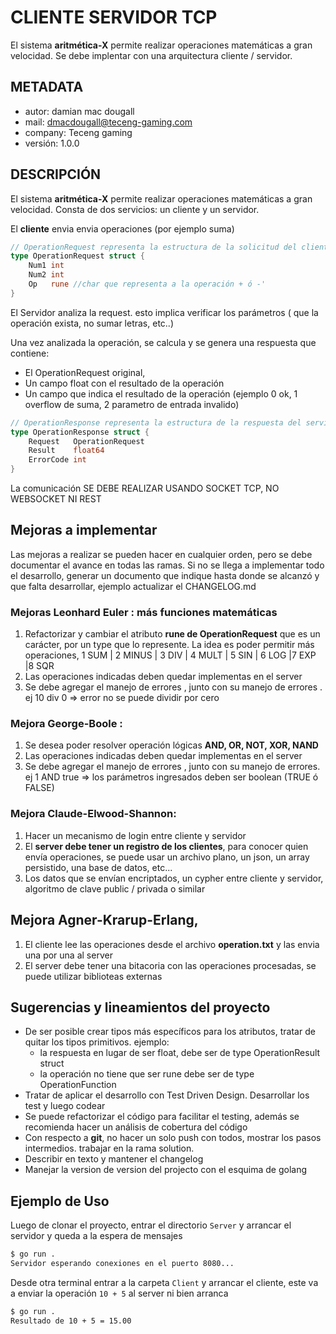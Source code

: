# CLIENTE SERVIDOR TCP 

El sistema **aritmética-X** permite realizar operaciones matemáticas a gran velocidad. Se debe implentar con una arquitectura cliente /  servidor.

## METADATA

- autor: damian mac dougall
- mail: <dmacdougall@teceng-gaming.com>
- company: Teceng gaming
- versión: 1.0.0

## DESCRIPCIÓN

El sistema **aritmética-X** permite realizar operaciones matemáticas a gran velocidad. Consta de dos servicios: un cliente y un servidor.

El **cliente** envia envia operaciones (por ejemplo suma)

```go
// OperationRequest representa la estructura de la solicitud del cliente
type OperationRequest struct {
	Num1 int
	Num2 int
	Op   rune //char que representa a la operación + ó -'
}
```

El Servidor analiza la request. esto implica verificar los parámetros ( que la operación exista, no sumar letras, etc..)

Una vez analizada la operación, se calcula y se genera una respuesta que contiene:

- El OperationRequest original,
- Un campo float con el resultado de la operación
- Un campo que indica el resultado de la operación (ejemplo 0 ok, 1 overflow de suma, 2 parametro de entrada invalido)

```go
// OperationResponse representa la estructura de la respuesta del servidor
type OperationResponse struct {
	Request   OperationRequest
	Result    float64
	ErrorCode int
}
```

La comunicación SE DEBE REALIZAR USANDO SOCKET TCP, NO WEBSOCKET NI REST

## Mejoras a implementar

Las mejoras a realizar se pueden hacer en cualquier orden, pero se debe documentar el avance en todas las ramas.
Si no se llega a implementar todo el desarrollo, generar un documento que indique hasta donde se alcanzó y que falta desarrollar, ejemplo actualizar el CHANGELOG.md

### Mejoras Leonhard Euler : más funciones matemáticas

1. Refactorizar y cambiar el atributo **rune de OperationRequest** que es un carácter, por un type que lo represente. La idea es poder permitir más operaciones, 1 SUM | 2 MINUS | 3 DIV | 4 MULT | 5 SIN | 6 LOG |7 EXP |8 SQR
2. Las operaciones indicadas deben quedar implementas en el server
3. Se debe agregar el manejo de errores , junto con su manejo de errores . ej 10 div 0 => error no se puede dividir por cero

### Mejora George-Boole :

1. Se desea poder resolver operación lógicas **AND, OR, NOT, XOR, NAND**
2. Las operaciones indicadas deben quedar implementas en el server
3. Se debe agregar el manejo de errores , junto con su manejo de errores. ej 1 AND true => los parámetros ingresados deben ser boolean (TRUE ó FALSE)

### Mejora Claude-Elwood-Shannon:

1. Hacer un mecanismo de login entre cliente y servidor
2. El **server debe tener un registro de los clientes**, para conocer quien envía operaciones, se puede usar un archivo plano, un json, un array persistido, una base de datos, etc...
3. Los datos que se envían encriptados, un cypher entre cliente y servidor, algoritmo de clave public / privada o similar 

## Mejora Agner-Krarup-Erlang,

1. El cliente lee las operaciones desde el archivo **operation.txt** y las envia una por una al server
2. El server debe tener una bitacoria con las operaciones procesadas, se puede utilizar biblioteas externas

## Sugerencias y lineamientos del proyecto

- De ser posible crear tipos más específicos para los atributos, tratar de quitar los tipos primitivos. ejemplo:
    - la respuesta en lugar de ser float, debe ser de type OperationResult struct 
    - la operación no tiene que ser rune debe ser de type OperationFunction
- Tratar de aplicar el desarrollo con Test Driven Design. Desarrollar los test y luego codear
- Se puede refactorizar el código para facilitar el testing, además se recomienda hacer un análisis de cobertura del código
- Con respecto a **git**, no hacer un solo push con todos, mostrar los pasos intermedios. trabajar en la rama solution.
- Describir en texto y mantener el changelog
- Manejar la version de version del projecto con el esquima de golang

## Ejemplo de Uso

Luego de clonar el proyecto, entrar el directorio `Server` y arrancar el servidor y queda a la espera de mensajes

```bash
$ go run .
Servidor esperando conexiones en el puerto 8080...
```

Desde otra terminal entrar a la carpeta `Client` y arrancar el cliente, este va a enviar la operación `10 + 5` al server ni bien arranca

```bash
$ go run .
Resultado de 10 + 5 = 15.00
```

